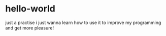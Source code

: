 # hello-world
just a practise
i just wanna learn how to use it to improve my programming and get more pleasure!

